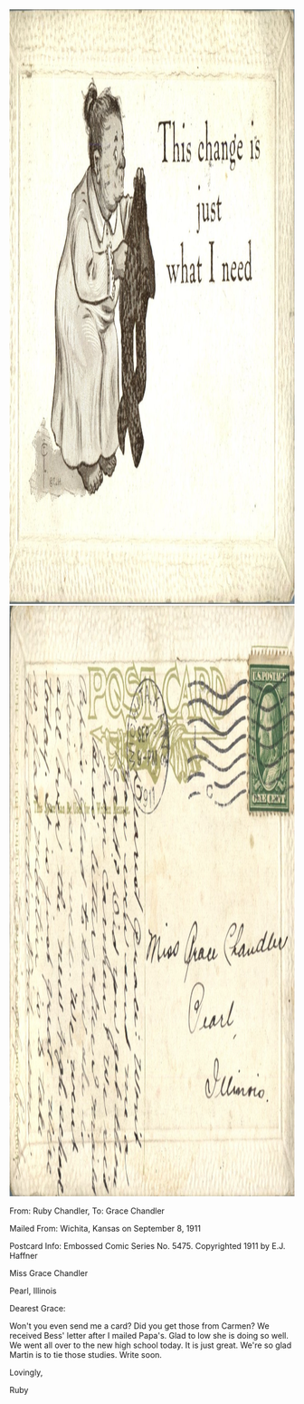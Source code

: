 <html><body><a href="/wp-content/uploads/2014/05/postcard-2014-20140505_16590652_0202.jpg"><img class="alignnone size-full wp-image-594" src="/wp-content/uploads/2014/05/postcard-2014-20140505_16590652_0202.jpg" alt="postcard-2014-20140505_16590652_0202" width="1507" height="1049"></a> <a href="/wp-content/uploads/2014/05/postcard-2014-20140505_16591364_0203.jpg"><img class="alignnone size-full wp-image-595" src="/wp-content/uploads/2014/05/postcard-2014-20140505_16591364_0203.jpg" alt="postcard-2014-20140505_16591364_0203" width="1534" height="1042"></a>



From: Ruby Chandler, To: Grace Chandler

Mailed From: Wichita, Kansas on September 8, 1911

Postcard Info: Embossed Comic Series No. 5475. Copyrighted 1911 by E.J. Haffner



Miss Grace Chandler

Pearl, Illinois



Dearest Grace:

Won't you even send me a card? Did you get those from Carmen? We received Bess' letter after I mailed Papa's. Glad to low she is doing so well. We went all over to the new high school today. It is just great. We're so glad Martin is to tie those studies. Write soon.

Lovingly,

Ruby</body></html>